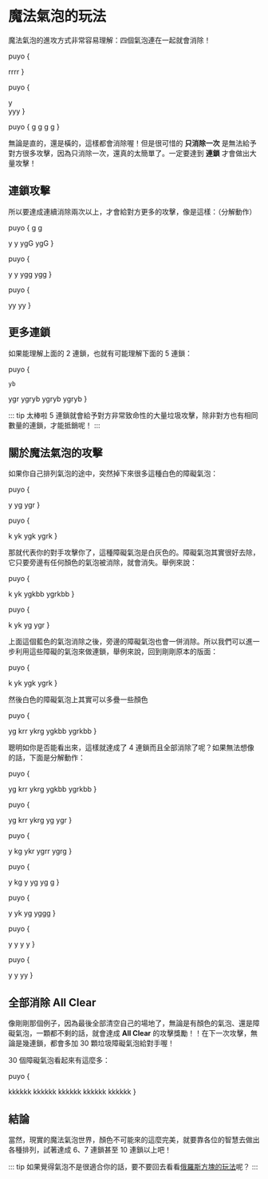 # 魔法氣泡的玩法

魔法氣泡的進攻方式非常容易理解：四個氣泡連在一起就會消除！

puyo {



rrrr
}

puyo {


y   
yyy
}

puyo {
g
g
g
g
}

無論是直的，還是橫的，這樣都會消除喔！但是很可惜的 **只消除一次** 是無法給予對方很多攻擊，因為只消除一次，還真的太簡單了。一定要達到 **連鎖** 才會做出大量攻擊！

## 連鎖攻擊

所以要達成連續消除兩次以上，才會給對方更多的攻擊，像是這樣：（分解動作）

puyo {
  g
  g

 y
 y
ygG
ygG
}

puyo {



 y
 y
ygg
ygg
}

puyo {



 
 
yy
yy
}

## 更多連鎖

如果能理解上面的 2 連鎖，也就有可能理解下面的 5 連鎖：

puyo {
     
    yb
     
 ygr
ygryb
ygryb
ygryb
}

::: tip 太棒啦
5 連鎖就會給予對方非常致命性的大量垃圾攻擊，除非對方也有相同數量的連鎖，才能抵銷呢！
:::

## 關於魔法氣泡的攻擊

如果你自己排列氣泡的途中，突然掉下來很多這種白色的障礙氣泡：

puyo {




y
yg
ygr
}

puyo {


 
 k
yk
ygk
ygrk
}

那就代表你的對手攻擊你了，這種障礙氣泡是白灰色的。障礙氣泡其實很好去除，它只要旁邊有任何顏色的氣泡被消除，就會消失。舉例來說：

puyo {


 
 k
yk
ygkbb
ygrkbb
}

puyo {


 
 k
yk
yg
ygr
}

上面這個藍色的氣泡消除之後，旁邊的障礙氣泡也會一併消除。所以我們可以進一步利用這些障礙的氣泡來做連鎖，舉例來說，回到剛剛原本的版面：

puyo {


 
 k
yk
ygk
ygrk
}

然後白色的障礙氣泡上其實可以多疊一些顏色

puyo {


 yg
 krr
ykrg
ygkbb
ygrkbb
}

聰明如你是否能看出來，這樣就達成了 4 連鎖而且全部消除了呢？如果無法想像的話，下面是分解動作：

puyo {


 yg
 krr
ykrg
ygkbb
ygrkbb
}

puyo {


 yg
 krr
ykrg
yg
ygr
}

puyo {


 y
 kg
ykr
ygrr
ygrg
}

puyo {


 y
 kg
y
yg
yg g
}

puyo {


 
 y
yk
yg
yggg
}

puyo {


 
 y
y
y
y
}

puyo {




y
y
yy
}

## 全部消除 All Clear

像剛剛那個例子，因為最後全部清空自己的場地了，無論是有顏色的氣泡、還是障礙氣泡，一顆都不剩的話，就會達成 **All Clear** 的攻擊獎勵！！在下一次攻擊，無論是幾連鎖，都會多加 30 顆垃圾障礙氣泡給對手喔！

30 個障礙氣泡看起來有這麼多：

puyo {



kkkkkk
kkkkkk
kkkkkk
kkkkkk
kkkkkk
}

## 結論

當然，現實的魔法氣泡世界，顏色不可能來的這麼完美，就要靠各位的智慧去做出各種排列，試著達成 6、7 連鎖甚至 10 連鎖以上吧！

::: tip
如果覺得氣泡不是很適合你的話，要不要回去看看[俄羅斯方塊的玩法](/beginner/tetris-attack.html)呢？
:::